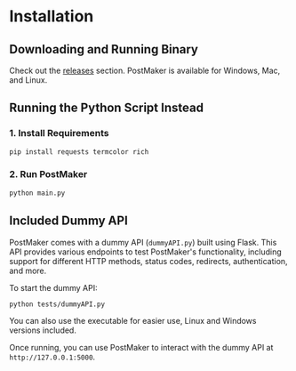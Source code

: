 # Installation

## Downloading and Running Binary

Check out the [releases](https://github.com/yousseftechdev/PostMaker/releases) section. PostMaker is available for Windows, Mac, and Linux.

## Running the Python Script Instead

### 1. Install Requirements

```sh
pip install requests termcolor rich
```

### 2. Run PostMaker

```sh
python main.py
```

## Included Dummy API

PostMaker comes with a dummy API (`dummyAPI.py`) built using Flask. This API provides various endpoints to test PostMaker's functionality, including support for different HTTP methods, status codes, redirects, authentication, and more.

To start the dummy API:
```sh
python tests/dummyAPI.py
```

You can also use the executable for easier use, Linux and Windows versions included.

Once running, you can use PostMaker to interact with the dummy API at `http://127.0.0.1:5000`.
